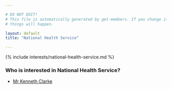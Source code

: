 ```yaml
---

# DO NOT EDIT!
# This file is automatically generated by get-members. If you change it, bad
# things will happen.

layout: default
title: "National Health Service"

---
```


{% include interests/national-health-service.md %}

### Who is interested in National Health Service?


* [Mr Kenneth Clarke](/members/mr-kenneth-clarke.html)
